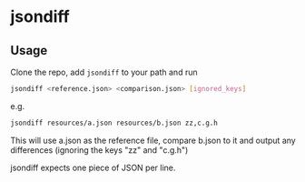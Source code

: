 # jsondiff

## Usage

Clone the repo, add `jsondiff` to your path and run

```bash
jsondiff <reference.json> <comparison.json> [ignored_keys]
```

e.g.

```bash
jsondiff resources/a.json resources/b.json zz,c.g.h
```

This will use a.json as the reference file, compare b.json to it and output any differences (ignoring the keys "zz" and "c.g.h")


jsondiff expects one piece of JSON per line.
